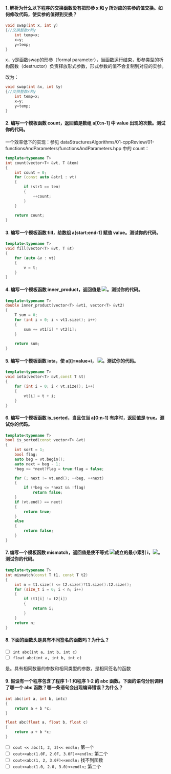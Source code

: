 #### 1. 解析为什么以下程序的交换函数没有把形参 x 和 y 所对应的实参的值交换。如何修改代码，使实参的值得到交换？

```c++
void swap(int x, int y)
{//交换整数x和y
    int temp=x;
    x=y;
    y=temp;
}
```

x，y是函数swap的形参（formal parameter），当函数运行结束，形参类型的析构函数（destructor）负责释放形式参数，形式参数的值不会复制到对应的实参。

改为：

```c++
void swap(int &x, int &y)
{//交换整数x和y
    int temp=x;
    x=y;
    y=temp;
}
```

#### 2. 编写一个模板函数 count，返回值是数组 a[0:n-1] 中 value 出现的次数。测试你的代码。

一个效率低下的实现：参见 dataStructuresAlgorithms/01-cppReview/01-functionsAndParameters/functionsAndParameters.hpp 中的 count：

```c++
template<typename T>
int count(vector<T> &vt, T &tem)
{
    int count = 0;
    for (const auto &str1 : vt)
    {
        if (str1 == tem)
        {
            ++count;
        }
    }
    
    return count;
}
```

#### 3. 编写一个模板函数 fill，给数组 a[start:end-1] 赋值 value。测试你的代码。

````c++
template<typename T>
void fill(vector<T> &vt, T &t)
{
    for (auto &v : vt)
    {
        v = t;
    }
}
````

#### 4. 编写一个模板函数 inner_product，返回值是 ![](http://latex.codecogs.com/gif.latex?\sum_{i=0}^{n-1}a[i]*b[i])。测试你的代码。

```c++
template<typename T>
double inner_product(vector<T> &vt1, vector<T> &vt2)
{
    T sum = 0;
    for (int i = 0; i < vt1.size(); i++)
    {
        sum += vt1[i] * vt2[i];
    }
    
    return sum;
}
```

#### 5. 编写一个模板函数 iota，使 a[i]=value+i， ![](http://latex.codecogs.com/gif.latex?0\leq%20i%20%3Cn)。测试你的代码。

```c++
template<typename T>
void iota(vector<T> &vt,const T &t)
{
    for (int i = 0; i < vt.size(); i++)
    {
        vt[i] = t + i;
    }
}
```

#### 6. 编写一个模板函数 is_sorted，当且仅当 a[0:n-1] 有序时，返回值是 true。测试你的代码。

```c++
template<typename T>
bool is_sorted(const vector<T> &vt)
{
    int sort = 1;
    bool flag;
    auto beg = vt.begin();
    auto next = beg - 1;
    *beg <= *next?flag = true:flag = false;

    for (; next != vt.end(); ++beg, ++next)
    {
        if (*beg <= *next && !flag)
            return false;
    }
    if (vt.end() == next)
    {
        return true;
    }
    else
    {
        return false;
    }
}
```

#### 7. 编写一个模板函数 mismatch，返回值是使不等式 ![](http://latex.codecogs.com/gif.latex?a[i\]%20\neq%20b[i])成立的最小索引 i，![](http://latex.codecogs.com/gif.latex?0%20\leq%20i%20%3C%20n)。测试你的代码。

```c++
template<typename T>
int mismatch(const T t1, const T t2)
{
    int n = t1.size() <= t2.size()?t1.size():t2.size();
    for (size_t i = 0; i < n; i++)
    {
        if (t1[i] != t2[i])
        {
            return i;
        }
    }
    return n;
}
```

#### 8. 下面的函数头是具有不同签名的函数吗？为什么？

- [ ] `int abc(int a, int b, int c)`
- [ ] `float abc(int a, int b, int c)`

是。具有相同数量的参数和相同类型的参数，是相同签名的函数

#### 9. 假设有一个程序包含了程序 1-1 和程序 1-2 的 abc 函数。下面的语句分别调用了哪一个 abc 函数？哪一条语句会出现编译错误？为什么？

```c++
int abc(int a, int b, intc)
{
    return a + b *c;
}
```

```c++
float abc(float a, float b, float c)
{
    return a + b *c;
}
```

- [ ] `cout << abc(1, 2, 3)<< endln;` 第一个
- [ ] `cout<<abc(1.0F, 2.0F, 3.0F)<<endln;` 第二个
- [ ] `cout<<abc(1, 2, 3.0F)<<endln;` 找不到函数
- [ ] `cout<<abc(1.0, 2.0, 3.0)<<endln;` 第二个
